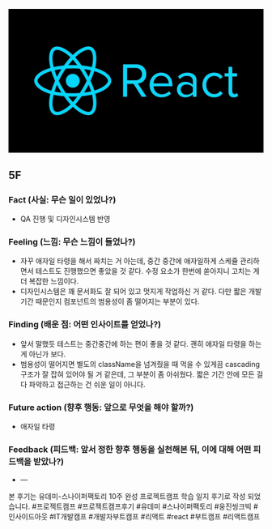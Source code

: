 ![img_react.png](../assets/img_react.png)

## 5F

### Fact (사실: 무슨 일이 있었나?)

- QA 진행 및 디자인시스템 반영

### Feeling (느낌: 무슨 느낌이 들었나?)

- 자꾸 애자일 타령을 해서 짜치는 거 아는데, 중간 중간에 애자일하게 스케쥴 관리하면서 테스트도 진행했으면 좋았을 것 같다. 수정 요소가 한번에 쏟아지니 고치는 게 더 복잡한 느낌이다.
- 디자인시스템은 꽤 문서화도 잘 되어 있고 멋지게 작업하신 거 같다. 다만 짧은 개발기간 때문인지 컴포넌트의 범용성이 좀 떨어지는 부분이 있다.

### Finding (배운 점: 어떤 인사이트를 얻었나?)

- 앞서 말했듯 테스트는 중간중간에 하는 편이 좋을 것 같다. 괜히 애자일 타령을 하는 게 아닌가 보다.
- 범용성이 떨어지면 별도의 className을 넘겨줬을 때 먹을 수 있게끔 cascading 구조가 잘 잡혀 있어야 될 거 같은데, 그 부분이 좀 아쉬웠다. 짧은 기간 안에 모든 걸 다 파악하고 접근하는 건 쉬운 일이 아니다.

### Future action (향후 행동: 앞으로 무엇을 해야 할까?)

- 애자일 타령

### Feedback (피드백: 앞서 정한 향후 행동을 실천해본 뒤, 이에 대해 어떤 피드백을 받았나?)

- —

본 후기는 유데미-스나이퍼팩토리 10주 완성 프로젝트캠프 학습 일지 후기로 작성 되었습니다. #프로젝트캠프 #프로젝트캠프후기 #유데미 #스나이퍼팩토리 #웅진씽크빅 #인사이드아웃 #IT개발캠프 #개발자부트캠프 #리액트 #react #부트캠프 #리액트캠프
